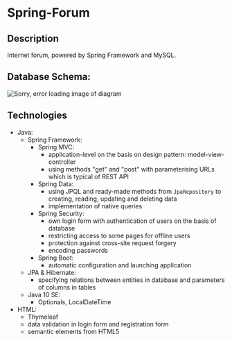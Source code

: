 # Spring-Forum

## Description
Internet forum, powered by Spring Framework and MySQL.

## Database Schema:
![Sorry, error loading image of diagram](http://evgeni-rusev.com/forum-db.png)

## Technologies
- Java:
  - Spring Framework:
    - Spring MVC:
      - application-level on the basis on design pattern: model-view-controller
      - using methods "get" and "post" with parameterising URLs which is typical of REST API
    - Spring Data:
      - using JPQL and ready-made methods from `JpaRepository` to creating, reading, updating and deleting data
      - implementation of native queries
    - Spring Security:
      - own login form with authentication of users on the basis of database
      - restricting access to some pages for offline users
      - protection against cross-site request forgery
      - encoding passwords
    - Spring Boot:
      - automatic configuration and launching application 
  - JPA & Hibernate:
    - specifying relations between entities in database and parameters of columns in tables
  - Java 10 SE:
    - Optionals, LocalDateTime
- HTML:
  - Thymeleaf
  - data validation in login form and registration form
  - semantic elements from HTML5
